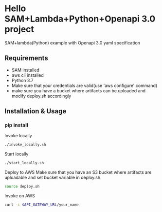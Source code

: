 # Hello SAM+Lambda+Python+Openapi 3.0 project
SAM+lambda(Python) example with Openapi 3.0 yaml specification 


## Requirements

- SAM installed
- aws cli installed
- Python 3.7
- Make sure that your credentials are valid(use 'aws configure' command)
- make sure you have a bucket where artifacts can be uploaded and modify deploy.sh accordingly

## Installation & Usage
### pip install

Invoke locally 
```sh
./invoke_locally.sh
```

Start locally 
```sh
./start_locally.sh
```

Deploy to AWS
Make sure that you have an S3 bucket where artifacts are uploadable and set bucket variable in deploy.sh.
```sh
source deploy.sh

```
Invoke on AWS

```sh
curl -i $API_GATEWAY_URL/your_name
```


#